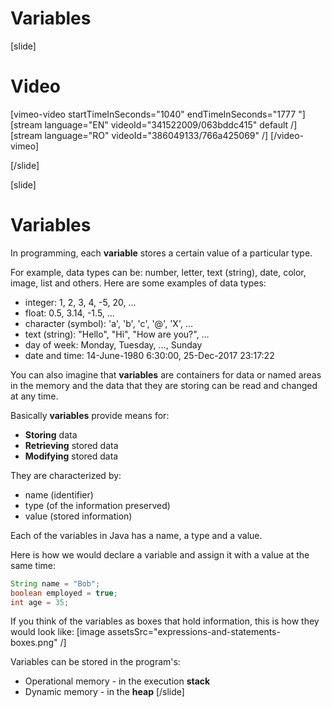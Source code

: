 # Variables

[slide]
# Video

[vimeo-video startTimeInSeconds="1040" endTimeInSeconds="1777 "]
[stream language="EN" videoId="341522009/063bddc415" default /]
[stream language="RO" videoId="386049133/766a425069"  /]
[/video-vimeo]

[/slide]

[slide]
# Variables
In programming, each **variable** stores a certain value of a particular type. 

For example, data types can be: number, letter, text (string), date, color, image, list and others. Here are some examples of data types:
* integer: 1, 2, 3, 4, -5, 20, …
* float: 0.5, 3.14, -1.5, …
* character (symbol): 'a', 'b', 'c', '@', 'X', …
* text (string): "Hello", "Hi", "How are you?", …
* day of week: Monday, Tuesday, …, Sunday
* date and time: 14-June-1980 6:30:00, 25-Dec-2017 23:17:22

You can also imagine that **variables** are containers for data or named areas in the memory and the data that they are storing can be read and changed at any time. 

Basically **variables** provide means for:
  * **Storing** data
  * **Retrieving** stored data
  * **Modifying** stored data
  
They are characterized by:
  * name (identifier)
  * type (of the information preserved)
  * value (stored information)

Each of the variables in Java has a name, a type and a value. 

Here is how we would declare a variable and assign it with a value at the same time:
```java
String name = "Bob";
boolean employed = true;
int age = 35;
```
If you think of the variables as boxes that hold information, this is how they would look like:
[image assetsSrc="expressions-and-statements-boxes.png" /]

Variables can be stored in the program's:
  * Operational memory - in the execution **stack**
  * Dynamic memory - in the **heap**
[/slide]